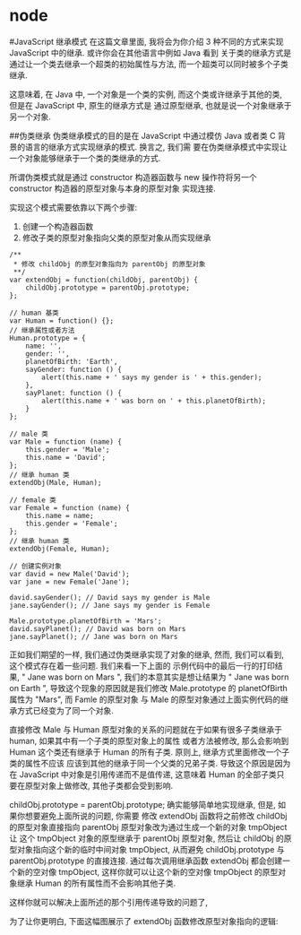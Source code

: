  # node

#JavaScript 继承模式
在这篇文章里面, 我将会为你介绍 3 种不同的方式来实现 JavaScript 中的继承. 或许你会在其他语言中例如 Java 看到
关于类的继承方式是通过让一个类去继承一个超类的初始属性与方法, 而一个超类可以同时被多个子类继承.

这意味着, 在 Java 中, 一个对象是一个类的实例, 而这个类或许继承于其他的类, 但是在 JavaScript 中, 原生的继承方式是
通过原型继承, 也就是说一个对象继承于另一个对象.

##伪类继承
伪类继承模式的目的是在 JavaScript 中通过模仿 Java 或者类 C 背景的语言的继承方式实现继承的模式. 换言之, 我们需
要在伪类继承模式中实现让一个对象能够继承于一个类的类继承的方式.

所谓伪类模式就是通过 constructor 构造器函数与 new 操作符将另一个 constructor 构造器的原型对象与本身的原型对象
实现连接.

实现这个模式需要依靠以下两个步骤:
1. 创建一个构造器函数
2. 修改子类的原型对象指向父类的原型对象从而实现继承

```
/**
 * 修改 childObj 的原型对象指向为 parentObj 的原型对象
 **/
var extendObj = function(childObj, parentObj) {
    childObj.prototype = parentObj.prototype;
};

// human 基类
var Human = function() {};
// 继承属性或者方法
Human.prototype = {
    name: '',
    gender: '',
    planetOfBirth: 'Earth',
    sayGender: function () {
        alert(this.name + ' says my gender is ' + this.gender);
    },
    sayPlanet: function () {
        alert(this.name + ' was born on ' + this.planetOfBirth);
    }
};

// male 类
var Male = function (name) {
    this.gender = 'Male';
    this.name = 'David';
};
// 继承 human 类
extendObj(Male, Human);

// female 类
var Female = function (name) {
    this.name = name;
    this.gender = 'Female';
};
// 继承 human 类
extendObj(Female, Human);

// 创建实例对象
var david = new Male('David');
var jane = new Female('Jane');

david.sayGender(); // David says my gender is Male
jane.sayGender(); // Jane says my gender is Female

Male.prototype.planetOfBirth = 'Mars';
david.sayPlanet(); // David was born on Mars
jane.sayPlanet(); // Jane was born on Mars
```
正如我们期望的一样, 我们通过伪类继承实现了对象的继承, 然而, 我们可以看到, 这个模式存在着一些问题. 我们来看一下上面的
示例代码中的最后一行的打印结果, " Jane was born on Mars ", 我们的本意其实是想让结果为 " Jane was born on Earth ", 导致这个现象的原因就是我们修改 Male.prototype 的 planetOfBirth 属性为 "Mars", 而 Famle 的原型对象
与 Male 的原型对象通过上面实例代码的继承方式已经变为了同一个对象.

直接修改 Male 与 Human 原型对象的关系的问题就在于如果有很多子类继承于 human, 如果其中有一个子类的原型对象上的属性
或者方法被修改, 那么会影响到 Human 这个类还有继承于 Human 的所有子类. 原则上, 继承方式里面修改一个子类的属性不应该
应该到其他的继承于同一个父类的兄弟子类. 导致这个原因是因为在 JavaScript 中对象是引用传递而不是值传递, 这意味着 Human 的全部子类只要在原型对象上做修改, 其他子类都会受到影响.

childObj.prototype = parentObj.prototype; 确实能够简单地实现继承, 但是, 如果你想要避免上面所说的问题, 你需要
修改 extendObj 函数将之前修改 childObj 的原型对象直接指向 parentObj 原型对象改为通过生成一个新的对象 tmpObject 让
这个 tmpObject 对象的原型继承于 parentObj 原型对象, 然后让 childObj 的原型对象指向这个新的临时中间对象 tmpObject, 从而避免 childObj.prototype 与 parentObj.prototype 的直接连接.
通过每次调用继承函数 extendObj 都会创建一个新的空对像 tmpObject, 这样你就可以让这个新的空对像 tmpObject 的原型对象继承 Human 的所有属性而不会影响其他子类.

这样你就可以解决上面所述的那个引用传递导致的问题了, 

为了让你更明白, 下面这幅图展示了 extendObj 函数修改原型对象指向的逻辑:
